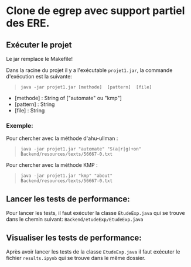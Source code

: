 # Clone de egrep avec support partiel des ERE.

## Exécuter le projet
Le jar remplace le Makefile!

Dans la racine du projet il y a l'exécutable `projet1.jar`, la commande d'exécution est la suivante:
> `java -jar projet1.jar [methode]  [pattern]  [file]`

- [methode] : String of ["automate" ou "kmp"]
- [pattern] : String
- [file] : String


### Exemple: 
Pour chercher avec la méthode d'ahu-ullman : 
> `java -jar projet1.jar "automate" "S(a|r|g)+on" Backend/resources/texts/56667-0.txt`

Pour chercher avec la méthode KMP : 
> `java -jar projet1.jar "kmp" "about" Backend/resources/texts/56667-0.txt`

## Lancer les tests de performance:

Pour lancer les tests, il faut exécuter la classe `EtudeExp.java` qui se trouve dans le chemin suivant: `Backend/etudeExp/EtudeExp.java`


## Visualiser les tests de performance:

Après avoir lancer les tests de la classe `EtudeExp.java` il faut exécuter le fichier `results.ipynb` qui se trouve dans le même dossier.


